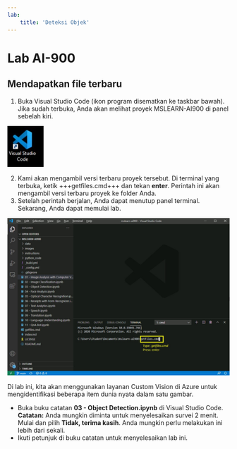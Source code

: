 ```yaml
---
lab:
    title: 'Deteksi Objek'
---
```


# Lab AI-900
## Mendapatkan file terbaru

1.  Buka Visual Studio Code (ikon program disematkan ke taskbar bawah). Jika sudah terbuka, Anda akan melihat proyek MSLEARN-AI900 di panel sebelah kiri.

![Ikon Visual Studio Code](./images/vscode.jpg)

2.  Kami akan mengambil versi terbaru proyek tersebut. Di terminal yang terbuka, ketik +++getfiles.cmd+++ dan tekan **enter**. Perintah ini akan mengambil versi terbaru proyek ke folder Anda. 
3.  Setelah perintah berjalan, Anda dapat menutup panel terminal. Sekarang, Anda dapat memulai lab. 

![Gambar pendukung untuk menggunakan terminal di Visual Studio Code.](./images/terminal_support1.jpg)

Di lab ini, kita akan menggunakan layanan Custom Vision di Azure untuk mengidentifikasi beberapa item dunia nyata dalam satu gambar.

-  Buka buku catatan **03 - Object Detection.ipynb** di Visual Studio Code.
    **Catatan:** Anda mungkin diminta untuk menyelesaikan survei 2 menit. Mulai dan pilih **Tidak, terima kasih**. Anda mungkin perlu melakukan ini lebih dari sekali.
-  Ikuti petunjuk di buku catatan untuk menyelesaikan lab ini.
